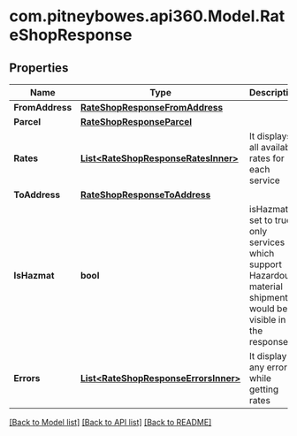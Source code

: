 # com.pitneybowes.api360.Model.RateShopResponse

## Properties

Name | Type | Description | Notes
------------ | ------------- | ------------- | -------------
**FromAddress** | [**RateShopResponseFromAddress**](RateShopResponseFromAddress.md) |  | [optional] 
**Parcel** | [**RateShopResponseParcel**](RateShopResponseParcel.md) |  | [optional] 
**Rates** | [**List&lt;RateShopResponseRatesInner&gt;**](RateShopResponseRatesInner.md) | It displays all available rates for each service | [optional] 
**ToAddress** | [**RateShopResponseToAddress**](RateShopResponseToAddress.md) |  | [optional] 
**IsHazmat** | **bool** | isHazmat if set to true, only services which support Hazardous material shipment would be visible in the response | [optional] 
**Errors** | [**List&lt;RateShopResponseErrorsInner&gt;**](RateShopResponseErrorsInner.md) | It display any error while getting rates | [optional] 

[[Back to Model list]](../../README.md#documentation-for-models) [[Back to API list]](../../README.md#documentation-for-api-endpoints) [[Back to README]](../../README.md)

